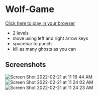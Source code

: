# Wolf-Game

[Click here to play in your browser](https://openprocessing.org/sketch/1492371)

- 2 levels
- move using left and right arrow keys
- spacebar to punch
- kill as many ghosts as you can

## Screenshots

![Screen Shot 2022-02-21 at 11 16 44 AM](https://user-images.githubusercontent.com/33499496/155015576-5c719146-d5bf-4ad6-8698-46829db60c90.png)
![Screen Shot 2022-02-21 at 11 24 02 AM](https://user-images.githubusercontent.com/33499496/155015685-5f4b9d5e-6d78-4463-8c60-1bcf25b51368.png)
![Screen Shot 2022-02-21 at 11 24 23 AM](https://user-images.githubusercontent.com/33499496/155015691-1653f8c2-3477-4427-8315-bbc885474cc4.png)
